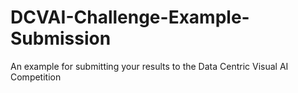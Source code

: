 # DCVAI-Challenge-Example-Submission
An example for submitting your results to the Data Centric Visual AI Competition
